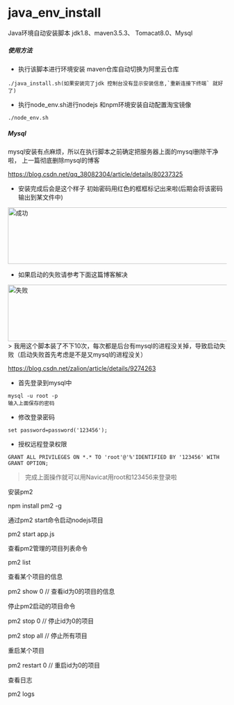 # java_env_install
Java环境自动安装脚本    jdk1.8、maven3.5.3、 Tomacat8.0、Mysql 

##### 使用方法

 
 - 执行该脚本进行环境安装 maven仓库自动切换为阿里云仓库
 ```
 ./java_install.sh(如果安装完了jdk 控制台没有显示安装信息,`重新连接下终端` 就好了)
 ```
 
  - 执行node_env.sh进行nodejs 和npm环境安装自动配置淘宝镜像
 ```
 ./node_env.sh
 ```
 
##### Mysql 

mysql安装有点麻烦，所以在执行脚本之前确定把服务器上面的mysql删除干净啦，
上一篇彻底删除mysql的博客

https://blog.csdn.net/qq_38082304/article/details/80237325

- 安装完成后会是这个样子 初始密码用红色的框框标记出来啦(后期会将该密码输出到某文件中)
<img src="https://github.com/niezhiliang/java_env_install/blob/master/pic/success.png" width = "900" height = "130" alt="成功" align=center />

- 如果启动的失败请参考下面这篇博客解决

<img src="https://github.com/niezhiliang/java_env_install/blob/master/pic/fail.png" width = "900" height = "130" alt="失败" align=center />
> 我用这个脚本装了不下10次，每次都是后台有mysql的进程没关掉，导致启动失败（启动失败首先考虑是不是又mysql的进程没关）

https://blog.csdn.net/zalion/article/details/9274263



- 首先登录到mysql中
```
mysql -u root -p
输入上面保存的密码
```
- 修改登录密码
```
set password=password('123456');  
```
- 授权远程登录权限
```
GRANT ALL PRIVILEGES ON *.* TO 'root'@'%'IDENTIFIED BY '123456' WITH GRANT OPTION; 
```

> 完成上面操作就可以用Navicat用root和123456来登录啦

  安装pm2

  npm install pm2 -g

  通过pm2 start命令启动nodejs项目

  pm2 start app.js

  查看pm2管理的项目列表命令

  pm2 list

  查看某个项目的信息

  pm2 show 0 // 查看id为0的项目的信息

  停止pm2启动的项目命令

  pm2 stop 0 // 停止id为0的项目

  pm2 stop all // 停止所有项目

  重启某个项目

  pm2 restart 0 // 重启id为0的项目

  查看日志

  pm2 logs


